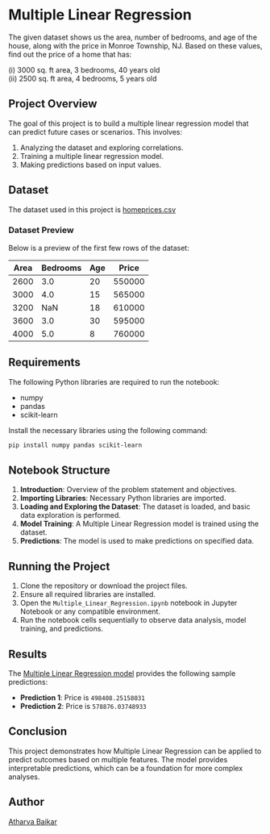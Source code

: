 # Multiple Linear Regression

The given dataset shows us the area, number of bedrooms, and age of the house, along with the price in Monroe Township, NJ. Based on these values, find out the price of a home that has:

(i) 3000 sq. ft area, 3 bedrooms, 40 years old
<br>
(ii) 2500 sq. ft area, 4 bedrooms, 5 years old

## Project Overview

The goal of this project is to build a multiple linear regression model that can predict future cases or scenarios. This involves:

1. Analyzing the dataset and exploring correlations.
2. Training a multiple linear regression model.
3. Making predictions based on input values.

## Dataset

The dataset used in this project is [homeprices.csv](https://github.com/DarkGuardian641/Machine-Learning-Projects/blob/main/02%20-%20Multivariate%20Regression/homeprices.csv)

### Dataset Preview

Below is a preview of the first few rows of the dataset:

| Area | Bedrooms | Age | Price  |
|------|----------|-----|--------|
| 2600 | 3.0      | 20  | 550000 |
| 3000 | 4.0      | 15  | 565000 |
| 3200 | NaN      | 18  | 610000 |
| 3600 | 3.0      | 30  | 595000 |
| 4000 | 5.0      | 8   | 760000 |

## Requirements

The following Python libraries are required to run the notebook:

- numpy
- pandas
- scikit-learn

Install the necessary libraries using the following command:

```bash
pip install numpy pandas scikit-learn
```

## Notebook Structure

1. **Introduction**: Overview of the problem statement and objectives.
2. **Importing Libraries**: Necessary Python libraries are imported.
3. **Loading and Exploring the Dataset**: The dataset is loaded, and basic data exploration is performed.
4. **Model Training**: A Multiple Linear Regression model is trained using the dataset.
5. **Predictions**: The model is used to make predictions on specified data.

## Running the Project

1. Clone the repository or download the project files.
2. Ensure all required libraries are installed.
3. Open the `Multiple_Linear_Regression.ipynb` notebook in Jupyter Notebook or any compatible environment.
4. Run the notebook cells sequentially to observe data analysis, model training, and predictions.

## Results

The [Multiple Linear Regression model](https://github.com/DarkGuardian641/Machine-Learning-Projects/blob/main/02%20-%20Multivariate%20Regression/Multiple_Linear_Regression.ipynb) provides the following sample predictions:

- **Prediction 1**: Price is `498408.25158031`
- **Prediction 2**: Price is `578876.03748933`

## Conclusion

This project demonstrates how Multiple Linear Regression can be applied to predict outcomes based on multiple features. 
The model provides interpretable predictions, which can be a foundation for more complex analyses.

## Author

[Atharva Baikar](https://github.com/DarkGuardian641)
